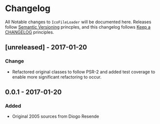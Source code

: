 # Changelog

All Notable changes to `IcoFileLoader` will be documented here. 
Releases follow [Semantic Versioning](http://semver.org/) princples,
and this changelog follows [Keep a CHANGELOG](http://keepachangelog.com/) 
principles.

## [unreleased] - 2017-01-20

### Change
- Refactored original classes to follow PSR-2 and added test coverage to enable more significant refactoring to occur.

## 0.0.1 - 2017-01-20

### Added
- Original 2005 sources from Diogo Resende